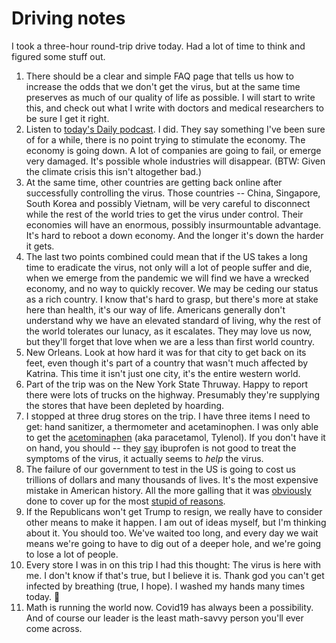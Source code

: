# Driving notes
I took a three-hour round-trip drive today. Had a lot of time to think and figured some stuff out.
1. There should be a clear and simple FAQ page that tells us how to increase the odds that we don't get the virus, but at the same time preserves as much of our quality of life as possible. I will start to write this, and check out what I write with doctors and medical researchers to be sure I get it right.
2. Listen to <a href="https://www.nytimes.com/2020/03/16/podcasts/the-daily/coronavirus-recession.html">today's Daily podcast</a>. I did. They say something I've been sure of for a while, there is no point trying to stimulate the economy. The economy is going down. A lot of companies are going to fail, or emerge very damaged. It's possible whole industries will disappear. (BTW: Given the climate crisis this isn't altogether bad.)
3. At the same time, other countries are getting back online after successfully controlling the virus. Those countries -- China, Singapore, South Korea and possibly Vietnam, will be very careful to disconnect while the rest of the world tries to get the virus under control. Their economies will have an enormous, possibly insurmountable advantage. It's hard to reboot a down economy. And the longer it's down the harder it gets. 
4. The last two points combined could mean that if the US takes a long time to eradicate the virus, not only will a lot of people suffer and die, when we emerge from the pandemic we will find we have a wrecked economy, and no way to quickly recover. We may be ceding our status as a rich country. I know that's hard to grasp, but there's more at stake here than health, it's our way of life. Americans generally don't understand why we have an elevated standard of living, why the rest of the world tolerates our lunacy, as it escalates. They may love us now, but they'll forget that love when we are a less than first world country. 
5. New Orleans. Look at how hard it was for that city to get back on its feet, even though it's part of a country that wasn't much affected by Katrina. This time it isn't just one city, it's  the entire western world. 
6. Part of the trip was on the New York State Thruway. Happy to report there were lots of trucks on the highway. Presumably they're supplying the stores that have been depleted by hoarding. 
7. I stopped at three drug stores on the trip. I have three items I need to get: hand sanitizer, a thermometer and acetaminophen. I was only able to get the <a href="https://en.wikipedia.org/wiki/Paracetamol">acetominaphen</a> (aka paracetamol, Tylenol). If you don't have it on hand, you should -- they <a href="https://www.cnn.com/2020/03/16/health/coronavirus-ibuprofen-french-health-minister-scn-intl-scli/index.html">say</a> ibuprofen is not good to treat the symptoms of the virus, it actually seems to <i>help</i> the virus. 
8. The failure of our government to test in the US is going to cost us trillions of dollars and many thousands of lives. It's the most expensive mistake in American history. All the more galling that it was <a href="https://en.wikipedia.org/wiki/Occam%27s_razor">obviously</a> done to cover up for the most <a href="https://www.businessinsider.com/trump-keep-passengers-on-grand-princess-cruise-ship-coronavirus-2020-3">stupid of reasons</a>. 
9. If the Republicans won't get Trump to resign, we really have to consider other means to make it happen. I am out of ideas myself, but I'm thinking about it. You should too. We've waited too long, and every day we wait means we're going to have to dig out of a deeper hole, and we're going to lose a lot of people. 
10. Every store I was in on this trip I had this thought: The virus is here with me. I don't know if that's true, but I believe it is. Thank god you can't get infected by breathing (true, I hope). I washed my hands many times today. :soap:
11. Math is running the world now. Covid19 has always been a possibility. And of course our leader is the least math-savvy person you'll ever come across.


